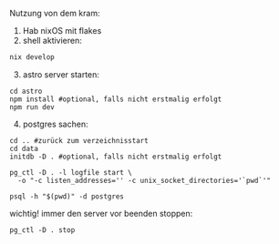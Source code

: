 Nutzung von dem kram:

1. Hab nixOS mit flakes
2. shell aktivieren:
```bash
nix develop
```
3. astro server starten:
```
cd astro
npm install #optional, falls nicht erstmalig erfolgt
npm run dev
```
4. postgres sachen:
```
cd .. #zurück zum verzeichnisstart
cd data
initdb -D . #optional, falls nicht erstmalig erfolgt

pg_ctl -D . -l logfile start \
  -o "-c listen_addresses='' -c unix_socket_directories='`pwd`'"

psql -h "$(pwd)" -d postgres
```

wichtig! immer den server vor beenden stoppen:
```
pg_ctl -D . stop
```
